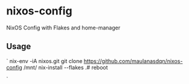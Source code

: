 # nixos-config
NixOS Config with Flakes and home-manager

## Usage
`
nix-env -iA nixos.git
git clone https://github.com/maulanasdqn/nixos-config /mnt/<path>
nix-install --flakes .#<hostname>
reboot

`
